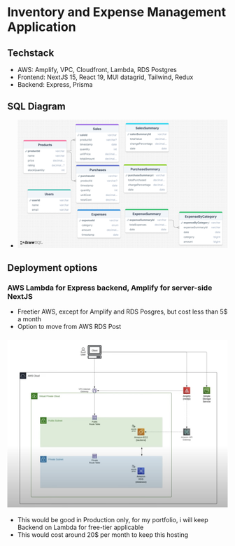 # Inventory and Expense Management Application

## Techstack

- AWS: Amplify, VPC, Cloudfront, Lambda, RDS Postgres
- Frontend: NextJS 15, React 19, MUI datagrid, Tailwind, Redux
- Backend: Express, Prisma

## SQL Diagram

- ![SQL Diagram for Posgres](./SQLSchema.png)

## Deployment options

### AWS Lambda for Express backend, Amplify for server-side NextJS

- Freetier AWS, except for Amplify and RDS Posgres, but cost less than 5$ a month
- Option to move from AWS RDS Post

### ![Alternative EC2 for Express and Amplify Web Compute](./AlternativeArchitecture.png)

- This would be good in Production only, for my portfolio, i will keep Backend on Lambda for free-tier applicable
- This would cost around 20$ per month to keep this hosting
